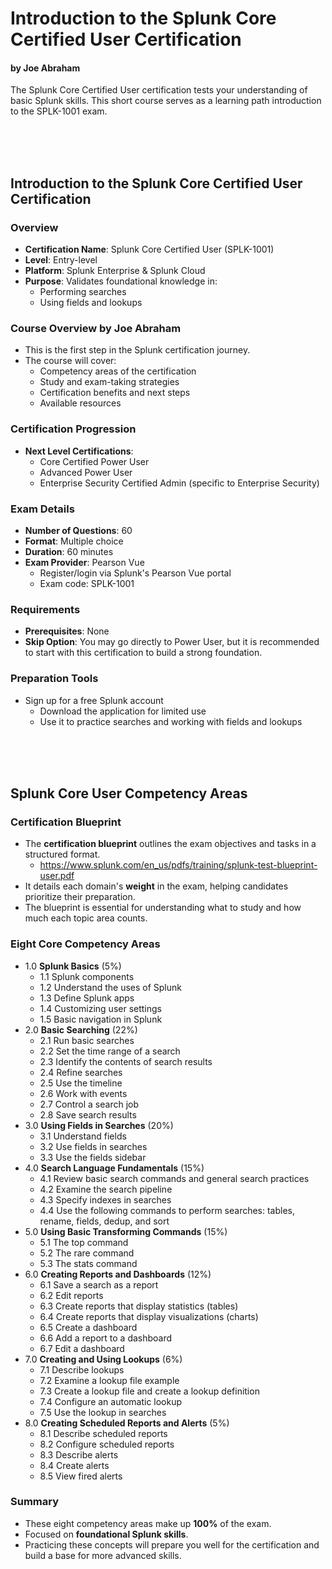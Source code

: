 # Introduction to the Splunk Core Certified User Certification
#### by Joe Abraham
The Splunk Core Certified User certification tests your understanding of basic Splunk skills. This short course serves as a learning path introduction to the SPLK-1001 exam.

<br><br><br>

## Introduction to the Splunk Core Certified User Certification
### Overview
* **Certification Name**: Splunk Core Certified User (SPLK-1001)
* **Level**: Entry-level
* **Platform**: Splunk Enterprise & Splunk Cloud
* **Purpose**: Validates foundational knowledge in:
  * Performing searches
  * Using fields and lookups

### Course Overview by Joe Abraham
* This is the first step in the Splunk certification journey.
* The course will cover:
  * Competency areas of the certification
  * Study and exam-taking strategies
  * Certification benefits and next steps
  * Available resources

### Certification Progression
* **Next Level Certifications**:
  * Core Certified Power User
  * Advanced Power User
  * Enterprise Security Certified Admin (specific to Enterprise Security)

### Exam Details
* **Number of Questions**: 60
* **Format**: Multiple choice
* **Duration**: 60 minutes
* **Exam Provider**: Pearson Vue
  * Register/login via Splunk's Pearson Vue portal
  * Exam code: SPLK-1001

### Requirements
* **Prerequisites**: None
* **Skip Option**: You may go directly to Power User, but it is recommended to start with this certification to build a strong foundation.

### Preparation Tools
* Sign up for a free Splunk account
  * Download the application for limited use
  * Use it to practice searches and working with fields and lookups

<br><br><br>


## Splunk Core User Competency Areas
### Certification Blueprint
* The **certification blueprint** outlines the exam objectives and tasks in a structured format.
  * https://www.splunk.com/en_us/pdfs/training/splunk-test-blueprint-user.pdf
* It details each domain's **weight** in the exam, helping candidates prioritize their preparation.
* The blueprint is essential for understanding what to study and how much each topic area counts.

### Eight Core Competency Areas

- 1.0 **Splunk Basics** (5%)
  - 1.1 Splunk components
  - 1.2 Understand the uses of Splunk
  - 1.3 Define Splunk apps
  - 1.4 Customizing user settings
  - 1.5 Basic navigation in Splunk
- 2.0 **Basic Searching** (22%)
  - 2.1 Run basic searches
  - 2.2 Set the time range of a search
  - 2.3 Identify the contents of search results
  - 2.4 Refine searches
  - 2.5 Use the timeline
  - 2.6 Work with events
  - 2.7 Control a search job
  - 2.8 Save search results
- 3.0 **Using Fields in Searches** (20%)
  - 3.1 Understand fields
  - 3.2 Use fields in searches
  - 3.3 Use the fields sidebar
- 4.0 **Search Language Fundamentals** (15%)
  - 4.1 Review basic search commands and general search practices
  - 4.2 Examine the search pipeline
  - 4.3 Specify indexes in searches
  - 4.4 Use the following commands to perform searches: tables, rename, fields, dedup, and sort
- 5.0 **Using Basic Transforming Commands** (15%)
  - 5.1 The top command
  - 5.2 The rare command
  - 5.3 The stats command
- 6.0 **Creating Reports and Dashboards** (12%)
  - 6.1 Save a search as a report
  - 6.2 Edit reports
  - 6.3 Create reports that display statistics (tables)
  - 6.4 Create reports that display visualizations (charts)
  - 6.5 Create a dashboard
  - 6.6 Add a report to a dashboard
  - 6.7 Edit a dashboard
- 7.0 **Creating and Using Lookups** (6%)
  - 7.1 Describe lookups
  - 7.2 Examine a lookup file example
  - 7.3 Create a lookup file and create a lookup definition
  - 7.4 Configure an automatic lookup
  - 7.5 Use the lookup in searches
- 8.0 **Creating Scheduled Reports and Alerts** (5%)
  - 8.1 Describe scheduled reports
  - 8.2 Configure scheduled reports
  - 8.3 Describe alerts
  - 8.4 Create alerts
  - 8.5 View fired alerts

### Summary
* These eight competency areas make up **100%** of the exam.
* Focused on **foundational Splunk skills**.
* Practicing these concepts will prepare you well for the certification and build a base for more advanced skills.

